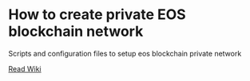 # How to create private EOS blockchain network    
Scripts and configuration files to setup eos blockchain private network

[Read Wiki](https://github.com/clementinEOS-it/clementineos-node-config/wiki)


